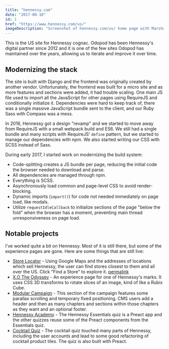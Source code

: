 ```yaml
---
title: "hennessy.com"
date: "2017-08-10"
id: 1
href: "https://www.hennessy.com/us/"
imageDescription: "Screenshot of hennessy.com/us/ home page with Marshall Taylor riding a bicycle."
---
```


This is the US site for Hennessy cognac. Odopod has been Hennessy's digital partner since 2012 and it is one of the few sites Odopod has maintained over the years, allowing us to iterate and improve it over time.

## Modernizing the stack

The site is built with Django and the frontend was originally created by another vendor. Unfortunately, the frontend was built for a micro site and as more features and sections were added, it had trouble scaling. One main JS file used to import all the JavaScript for other pages using RequireJS and conditionally initialize it. Dependencies were hard to keep track of, there was a single massive JavaScript bundle sent to the client, and our Ruby Sass with Compass was a mess.

In 2016, Hennessy got a design "revamp" and we started to move away from RequireJS with a small webpack build and ES6. We still had a single bundle and many scripts with RequireJS' `define` pattern, but we started to manage our dependencies with npm. We also started writing our CSS with SCSS instead of Sass.

During early 2017, I started work on modernizing the build system:

* Code-splitting creates a JS bundle per page, reducing the initial code the browser needed to download and parse.
* All dependencies are managed through npm.
* Everything is SCSS.
* Asynchronously load common and page-level CSS to avoid render-blocking.
* Dynamic imports (`import()`) for code not needed immediately on page load, like modals.
* Utilize `requestIdleCallback` to initialize sections of the page "below the fold" when the browser has a moment, preventing main thread unresponsiveness on page load.

## Notable projects

I've worked quite a bit on Hennessy. Most of it is still there, but some of the experience pages are gone. Here are some things that are still live:

* [Store Locator](https://www.hennessy.com/us/collection/master-blenders-selection-no-2/) - Using Google Maps and the addresses of locations which sell Hennessy, the user can find stores closest to them and all over the US. Click "Find a Store" to explore it. [permalink](https://www.hennessy.com/us/store-locator/#master-blenders-selection-no-2)
* [X.O The Odyssey](https://www.hennessy.com/us/xo-the-odyssey/) - An experience page for one of Hennessy's marks. It uses CSS 3D transforms to rotate slices of an image, kind of like a Rubix Cube.
* [Modular Campaign](https://www.hennessy.com/us/collection/vs/?reveal) - This section of the campaign features some parallax scrolling and temporary fixed positioning. CMS users add a header and then as many chapters and sections within those chapters as they want and an optional footer.
* [Hennessy Academy](https://www.hennessy.com/us/heritage/academy/) - The Hennessy Essentials quiz is a Preact app and the other quizzes reuse some of the Preact components from the Essentials quiz.
* [Cocktail Quiz](https://www.hennessy.com/us/cocktail-quiz/) - The cocktail quiz touched many parts of Hennessy, including the user accounts and lead to some good refactoring of cocktail product tiles. The quiz is also built with Preact.
